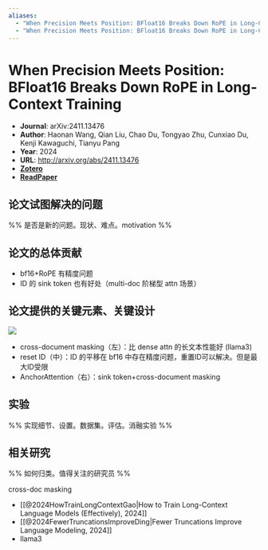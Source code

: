 ```yaml
---
aliases:
  - "When Precision Meets Position: BFloat16 Breaks Down RoPE in Long-Context Training"
  - "When Precision Meets Position: BFloat16 Breaks Down RoPE in Long-Context Training, 2024"
---
```


# When Precision Meets Position: BFloat16 Breaks Down RoPE in Long-Context Training

- **Journal**: arXiv:2411.13476
- **Author**: Haonan Wang, Qian Liu, Chao Du, Tongyao Zhu, Cunxiao Du, Kenji Kawaguchi, Tianyu Pang
- **Year**: 2024
- **URL**: http://arxiv.org/abs/2411.13476
- [**Zotero**](zotero://select/items/@2024WhenPrecisionMeetsWang)
- [**ReadPaper**](https://readpaper.com/pdf-annotate/note?pdfId=4959598380958351361)

## 论文试图解决的问题

%% 是否是新的问题。现状、难点。motivation %%

## 论文的总体贡献

- bf16+RoPE 有精度问题
- ID 的 sink token 也有好处（multi-doc 阶梯型 attn 场景）

## 论文提供的关键元素、关键设计

![](https://pdf.cdn.readpaper.com/parsed/fetch_target/5815484b1d4acfab8d0d636dc59f0b76_2_Figure_2_-1316443042.png)

- cross-document masking（左）：比 dense attn 的长文本性能好 (llama3)
- reset ID（中）：ID 的平移在 bf16 中存在精度问题，重置ID可以解决。但是最大ID受限
- AnchorAttention（右）：sink token+cross-document masking

## 实验

%% 实现细节、设置。数据集。评估。消融实验 %%

## 相关研究

%% 如何归类。值得关注的研究员 %%

cross-doc masking
- [[@2024HowTrainLongContextGao|How to Train Long-Context Language Models (Effectively), 2024]]
- [[@2024FewerTruncationsImproveDing|Fewer Truncations Improve Language Modeling, 2024]]
- llama3
